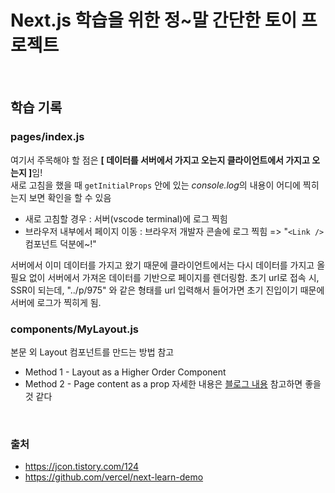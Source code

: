 # Next.js 학습을 위한 정~말 간단한 토이 프로젝트
<br/>

## 학습 기록

### <b>pages/index.js</b>

여기서 주목해야 할 점은 <b>[ 데이터를 서버에서 가지고 오는지 클라이언트에서 가지고 오는지 ]</b>임!<br/>
새로 고침을 했을 때 `getInitialProps` 안에 있는 <i>console.log</i>의 내용이 어디에 찍히는지 보면 확인을 할 수 있음

- 새로 고침할 경우 : 서버(vscode terminal)에 로그 찍힘
- 브라우저 내부에서 페이지 이동 : 브라우저 개발자 콘솔에 로그 찍힘 => "`<Link />` 컴포넌트 덕분에~!"

서버에서 이미 데이터를 가지고 왔기 때문에 클라이언트에서는 다시 데이터를 가지고 올 필요 없이 서버에서 가져온 데이터를 기반으로 페이지를 렌더링함.
초기 url로 접속 시, SSR이 되는데, "../p/975" 와 같은 형태를 url 입력해서 들어가면 초기 진입이기 때문에 서버에 로그가 찍히게 됨.


### <b>components/MyLayout.js</b>

본문 외 Layout 컴포넌트를 만드는 방법 참고
- Method 1 - Layout as a Higher Order Component
- Method 2 - Page content as a prop
자세한 내용은 [블로그 내용](https://jcon.tistory.com/126) 참고하면 좋을 것 같다

<br/>


### 출처
- https://jcon.tistory.com/124
- https://github.com/vercel/next-learn-demo
